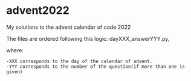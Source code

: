 # advent2022
My solutions to the advent calendar of code 2022

The files are ordered following this logic:  dayXXX_answerYYY.py, 

where:


    -XXX corresponds to the day of the calendar of advent.
    -YYY corresponds to the number of the question(if more than one is given)
